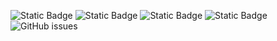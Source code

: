 ![Static Badge](https://img.shields.io/badge/blacklists-60-000000) ![Static Badge](https://img.shields.io/badge/blacklisted-2975527-cc0000) ![Static Badge](https://img.shields.io/badge/whitelisted-2242-00CC00) ![Static Badge](https://img.shields.io/badge/streaming_blacklist-28106-000000) ![GitHub issues](https://img.shields.io/github/issues/fabriziosalmi/blacklists)
